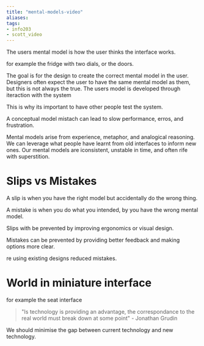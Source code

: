 ```yaml
---
title: "mental-models-video"
aliases: 
tags: 
- info203
- scott_video
---
```


The users mental model is how the user thinks the interface works.

for example the fridge with two dials, or the doors.

The goal is for the design to create the correct mental model in the user. Designers often expect the user to have the same mental model as them, but this is not always the true. The users model is developed through iteraction with the system

This is why its important to have other people test the system.

A conceptual model mistach can lead to slow performance, erros, and frustration.

Mental models arise from experience, metaphor, and analogical reasoning. We can leverage what people have learnt from old interfaces to inform new ones. Our mental models are iconsistent, unstable in time, and often rife with superstition. 

# Slips vs Mistakes

A slip is when you have the right model but accidentally do the wrong thing.

A mistake is when you do what you intended, by you have the wrong mental model.

Slips with be prevented by improving ergonomics or visual design.

Mistakes can be prevented by providing better feedback and making options more clear.

re using existing designs reduced mistakes. 


# World in miniature interface

for example the seat interface
[](https://i.imgur.com/J8d9Q0N.png)

> "Is technology is providing an advantage, the correspondance to the real world must break down at some point" - Jonathan Grudin

We should minimise the gap between current technology and new technology. 
